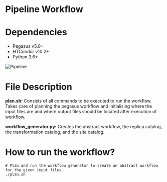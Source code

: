 # Pipeline Workflow 

# Dependencies
- Pegasus v5.0+
- HTCondor v10.2+
- Python 3.6+

![Pipeline](https://user-images.githubusercontent.com/36110304/210929365-0e2f20e1-48dc-48de-a0fd-a2873d1d9b0c.png)

# File Description

<b>plan.sh:</b> Consists of all commands to be executed to run the workflow. Takes care of planning the pegasus workflow and initialising where the input files are and where output files should be located after execution of workflow. 

<b>workflow_generator.py:</b> Creates the abstract workflow, the replica catalog, the transformation catalog, and the site catalog. 

# How to run the workflow?
```
# Plan and run the workflow generator to create an abstract workflow for the given input files
./plan.sh
```
